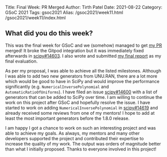 Title: Final Week: PR Merged
Author: Tirth Patel
Date: 2021-08-22
Category: GSoC 2021
Tags: gsoc2021
Alias: /gsoc2021/week11.html /gsoc2021/week11/index.html

<h2>What did you do this week?</h2>

<p>
This was the final week for GSoC and we (somehow) managed to get <a href="https://github.com/scipy/scipy/pull/14215">my PR</a> merged! It broke the Gitpod integration but it was immediately fixed afterwards in <a href="https://github.com/scipy/scipy/pull/14603">scipy#14603</a>. I also wrote and submitted <a href="https://gdoc.pub/doc/e/2PACX-1vRNGnoX3bqNb81bcjsKsn3p5pxGRqjM0E4LM67hvfeBqG6KMdbR-3CNdb1k631pXZ4yrCq1bzwXj8XK">my final report</a> as my final evaluation.
</p>

<p>
As per my proposal, I was able to achieve all the listed milestones. Although I was able to add two new generators from UNU.RAN, there are a lot more which would be good to have in SciPy and would improve the performance significantly (e.g. <code>NumericalInversePolynomial</code> and <code>AutomaticRatioOfUniforms</code>). I have filed an issue <a href="https://github.com/scipy/scipy/issues/14600">scipy#14600</a> with a list of generators that can be added to SciPy over time. I am willing to continue the work on this project after GSoC and hopefully resolve the issue. I have started to work on adding <code>NumericalInversePolynomial</code> in <a href="https://github.com/scipy/scipy/pull/14619">scipy#14619</a> and already received some reviews from one of my mentors! I hope to add at least the most important generators before the 1.8.0 release.
</p>

<p>
I am happy I got a chance to work on such an interesting project and was able to achieve my goals. As always, my mentors and many other developers supported the project and contributed their expertise to increase the quality of my work. The output was orders of magnitude better than what I initially proposed. Thanks to everyone involved in this project!
</p>
